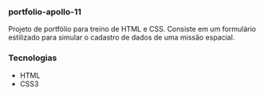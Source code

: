 ### portfolio-apollo-11
Projeto de portfólio para treino de HTML e CSS.  Consiste em um formulário estilizado para simular o cadastro de dados de uma missão espacial.

### Tecnologias
- HTML
- CSS3
